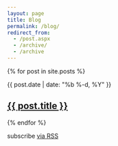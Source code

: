 ```yaml
---
layout: page
title: Blog
permalink: /blog/
redirect_from:
  - /post.aspx
  - /archive/
  - /archive
---
```


<div class="post-list">
  {% for post in site.posts %}
    <p style="margin-bottom: 0.5em">
      <span class="post-meta">{{ post.date | date: "%b %-d, %Y" }}</span>
    </p>
    <h2>
      <a class="post-link" href="{{ site.url }}{{ post.url }}">{{ post.title }}</a>
    </h2>
  {% endfor %}
</div>
<p class="rss-subscribe">subscribe <a href="{{ "/feed" | prepend: site.baseurl }}">via RSS</a></p>
